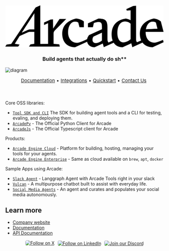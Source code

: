 

 <h3 align="center"> 
  <picture>
    <source media="(prefers-color-scheme: dark)" srcset="https://raw.githubusercontent.com/ArcadeAI/.github/refs/heads/main/profile/assets/new_arcade_logo_white.svg" height="110">
    <source media="(prefers-color-scheme: light)" srcset="https://raw.githubusercontent.com/ArcadeAI/.github/refs/heads/main/profile/assets/new_arcade_logo_black.svg" height="110">
    <img alt="Fallback image description" src="https://raw.githubusercontent.com/ArcadeAI/.github/refs/heads/main/profile/assets/new_arcade_logo_black.svg">
  </picture>
</h3>


<h3 align="center">
  <p>Build agents that actually do sh**</p>
</h3>

![diagram](https://github.com/user-attachments/assets/1a567e5f-d6b4-4b1e-9918-c401ad232ebb)


<p align="center" style="display: flex; justify-content: center; gap: 5px; font-size: 15px;">
    <a href="https://docs.arcade.dev/home" target="_blank">Documentation</a> •
    <a href="https://docs.arcade.dev/toolkits" target="_blank">Integrations</a> •
    <a href="https://docs.arcade.dev/home/quickstart" target="_blank">Quickstart</a> •
    <a href="https://docs.arcade.dev/home/contact-us" target="_blank">Contact Us</a>

<br>
<br>
<br>

Core OSS libraries:
- [`Tool SDK and CLI`](https://github.com/arcadeai/arcade-ai) The SDK for building agent tools and a CLI for testing, evaling, and deploying them.
- [`ArcadePy`](https://github.com/arcadeai/arcade-py) - The Official Python Client for Arcade
- [`ArcadeJs`](https://github.com/arcadeai/arcade-js) - The Official Typescript client for Arcade

Products:
- [`Arcade Engine Cloud`](https://api.arcade.dev) - Platform for building, hosting, managing your tools for your agents.
- [`Arcade Engine Enterprise`](https://api.arcade.dev) - Same as cloud available on `brew`, `apt`, `docker` 

Sample Apps using Arcade:
- [`Slack Agent`](https://github.com/ArcadeAI/SlackAgent) - Langgraph Agent with Arcade Tools right in your slack
- [`Vulcan`](https://github.com/ArcadeAI/vulcan) - A multipurpose chatbot built to assist with everyday life.
- [`Social Media Agents`](https://github.com/langchain-ai/social-media-agent) - An agent and curates and populates your social media autonomously.

## Learn more

- [Company website](https://arcade.dev)
- [Documentation](https://docs.arcade.dev)
- [API Documentation](https://reference.arcade.dev)

<div align="center">
  <p align="center" style="display: flex; justify-content: center; gap: 10px;">
    <a href="https://x.com/TryArcade">
      <img src="https://img.shields.io/badge/Follow%20on%20X-000000?style=for-the-badge&logo=x&logoColor=white" alt="Follow on X" style="width: 125px;height: 25px; padding-top: .8px; border-radius: 5px;" />
    </a>
    <a href="https://www.linkedin.com/company/arcade-ai" >
      <img src="https://img.shields.io/badge/Follow%20on%20LinkedIn-0077B5?style=for-the-badge&logo=linkedin&logoColor=white" alt="Follow on LinkedIn" style="width: 150px; padding-top: 1.5px;height: 22px; border-radius: 5px;" />
    </a>
    <a href="https://discord.com/invite/GUZEMpEZ9p">
      <img src="https://img.shields.io/badge/Join%20our%20Discord-5865F2?style=for-the-badge&logo=discord&logoColor=white" alt="Join our Discord" style="width: 150px; padding-top: 1.5px; height: 22px; border-radius: 5px;" />
    </a>
  </p>
</div>
